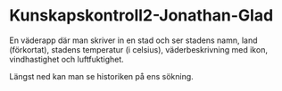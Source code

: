 # Kunskapskontroll2-Jonathan-Glad
 En väderapp där man skriver in en stad och ser stadens namn, land (förkortat), stadens temperatur (i celsius), väderbeskrivning med ikon, vindhastighet och luftfuktighet.

Längst ned kan man se historiken på ens sökning.
